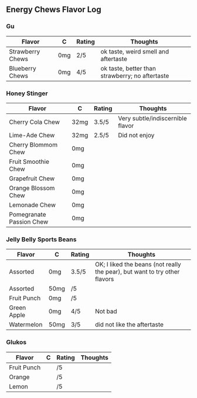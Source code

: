 
## Energy Chews Flavor Log

### Gu

| Flavor | C  | Rating | Thoughts |
|--------|----|--------|----------|
| Strawberry Chews | 0mg | 2/5 | ok taste, weird smell and aftertaste |
| Blueberry Chews | 0mg | 4/5 | ok taste, better than strawberry; no aftertaste |

### Honey Stinger

| Flavor | C  | Rating | Thoughts |
|--------|----|--------|----------|
| Cherry Cola Chew | 32mg | 3.5/5 | Very subtle/indiscernible flavor |
| Lime-Ade Chew | 32mg | 2.5/5 | Did not enjoy |
| Cherry Blommom Chew | 0mg | | |
| Fruit Smoothie Chew | 0mg | | |
| Grapefruit Chew | 0mg | | |
| Orange Blossom Chew | 0mg | | |
| Lemonade Chew | 0mg | | |
| Pomegranate Passion Chew | 0mg | | |

### Jelly Belly Sports Beans

| Flavor | C  | Rating | Thoughts |
|--------|----|--------|----------|
| Assorted | 0mg | 3.5/5 | OK; I liked the beans (not really the pear), but want to try other flavors |
| Assorted | 50mg | /5 | | 
| Fruit Punch | 0mg | /5 | | 
| Green Apple | 0mg | 4/5 | Not bad |
| Watermelon | 50mg | 3/5 | did not like the aftertaste |

### Glukos

| Flavor | C  | Rating | Thoughts |
|--------|----|--------|----------|
| Fruit Punch | | /5 | |
| Orange | | /5 | |
| Lemon | | /5 | |
